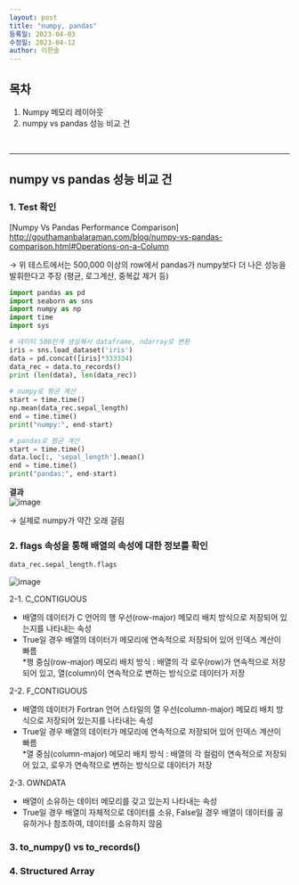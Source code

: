 ```yaml
---
layout: post
title: "numpy, pandas"
등록일: 2023-04-03
수정일: 2023-04-12
author: 이한솔
---
```


## **목차**
1. Numpy 메모리 레이아웃
2. numpy vs pandas 성능 비교 건

<Br>
   
---

## **numpy vs pandas 성능 비교 건**
### **1. Test 확인**
[Numpy Vs Pandas Performance Comparison] <BR>
<http://gouthamanbalaraman.com/blog/numpy-vs-pandas-comparison.html#Operations-on-a-Column>
   
→ 위 테스트에서는 500,000 이상의 row에서 pandas가 numpy보다 더 나은 성능을 발휘한다고 주장 (평균, 로그계산, 중복값 제거 등)

```python
import pandas as pd
import seaborn as sns
import numpy as np
import time
import sys

# 데이터 500만개 생성해서 dataframe, ndarray로 변환
iris = sns.load_dataset('iris')
data = pd.concat([iris]*333334)
data_rec = data.to_records()
print (len(data), len(data_rec))
   
# numpy로 평균 계산
start = time.time()
np.mean(data_rec.sepal_length)
end = time.time()
print("numpy:", end-start)

# pandas로 평균 계산
start = time.time()
data.loc[:, 'sepal_length'].mean()
end = time.time()
print("pandas:", end-start)

```

**결과** <BR>
![image](https://user-images.githubusercontent.com/109563345/231366441-8434755c-4fcd-4f7c-903d-c109d2b925f3.png)
   
→ 실제로 numpy가 약간 오래 걸림
   
### **2. flags 속성을 통해 배열의 속성에 대한 정보를 확인**  
```python
data_rec.sepal_length.flags
``` 
![image](https://user-images.githubusercontent.com/109563345/231384119-05ffd27a-e48b-425a-954b-db9f1fff5fda.png)
   
2-1. C_CONTIGUOUS
- 배열의 데이터가 C 언어의 행 우선(row-major) 메모리 배치 방식으로 저장되어 있는지를 나타내는 속성
- True일 경우 배열의 데이터가 메모리에 연속적으로 저장되어 있어 인덱스 계산이 빠름 <br>
 *행 중심(row-major) 메모리 배치 방식 : 배열의 각 로우(row)가 연속적으로 저장되어 있고, 열(column)이 연속적으로 변하는 방식으로 데이터가 저장

2-2. F_CONTIGUOUS
- 배열의 데이터가 Fortran 언어 스타일의 열 우선(column-major) 메모리 배치 방식으로 저장되어 있는지를 나타내는 속성
- True일 경우 배열의 데이터가 메모리에 연속적으로 저장되어 있어 인덱스 계산이 빠름 <br>
 *열 중심(column-major) 메모리 배치 방식 : 배열의 각 컬럼이 연속적으로 저장되어 있고, 로우가 연속적으로 변하는 방식으로 데이터가 저장

2-3. OWNDATA
- 배열이 소유하는 데이터 메모리를 갖고 있는지 나타내는 속성
- True일 경우 배열이 자체적으로 데이터를 소유, False일 경우 배열이 데이터를 공유하거나 참조하여, 데이터를 소유하지 않음
   
### **3. to_numpy() vs to_records()**  
### **4. Structured Array**
